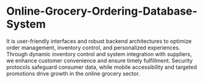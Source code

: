 # Online-Grocery-Ordering-Database-System


It is user-friendly interfaces and robust backend architectures to optimize order management, inventory control, and personalized experiences. Through dynamic inventory control and system integration with suppliers, we enhance customer convenience and ensure timely fulfillment. Security protocols safeguard consumer data, while mobile accessibility and targeted promotions drive growth in the online grocery sector.
